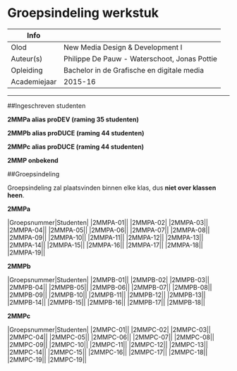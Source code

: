 ﻿Groepsindeling werkstuk
=======================================

|Info|  |
|----|---|
|Olod|New Media Design & Development I|
|Auteur(s)|Philippe De Pauw - Waterschoot, Jonas Pottie|
|Opleiding|Bachelor in de Grafische en digitale media|
|Academiejaar|2015-16|

***

##Ingeschreven studenten

**2MMPa alias proDEV (raming 35 studenten)**

**2MMPb alias proDUCE (raming 44 studenten)**

**2MMPc alias proDUCE (raming 44 studenten)**

**2MMP onbekend**

##Groepsindeling

Groepsindeling zal plaatsvinden binnen elke klas, dus **niet over klassen heen**.

**2MMPa**

|Groepsnummer|Studenten|
|2MMPA-01||
|2MMPA-02|
|2MMPA-03||
|2MMPA-04||
|2MMPA-05||
|2MMPA-06||
|2MMPA-07||
|2MMPA-08||
|2MMPA-09||
|2MMPA-10||
|2MMPA-11||
|2MMPA-12||
|2MMPA-13||
|2MMPA-14||
|2MMPA-15||
|2MMPA-16||
|2MMPA-17||
|2MMPA-18||
|2MMPA-19||

**2MMPb**

|Groepsnummer|Studenten|
|2MMPB-01||
|2MMPB-02|
|2MMPB-03||
|2MMPB-04||
|2MMPB-05||
|2MMPB-06||
|2MMPB-07||
|2MMPB-08||
|2MMPB-09||
|2MMPB-10||
|2MMPB-11||
|2MMPB-12||
|2MMPB-13||
|2MMPB-14||
|2MMPB-15||
|2MMPB-16||
|2MMPB-17||
|2MMPB-18||

**2MMPc**

|Groepsnummer|Studenten|
|2MMPC-01||
|2MMPC-02|
|2MMPC-03||
|2MMPC-04||
|2MMPC-05||
|2MMPC-06||
|2MMPC-07||
|2MMPC-08||
|2MMPC-09||
|2MMPC-10||
|2MMPC-11||
|2MMPC-12||
|2MMPC-13||
|2MMPC-14||
|2MMPC-15||
|2MMPC-16||
|2MMPC-17||
|2MMPC-18||
|2MMPC-19||
|2MMPC-19||


